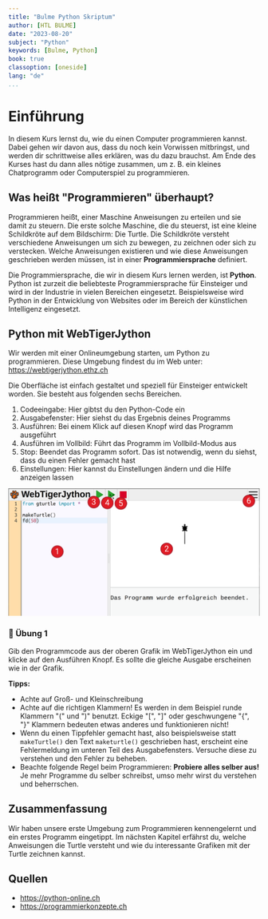 ```yaml
---
title: "Bulme Python Skriptum"
author: [HTL BULME]
date: "2023-08-20"
subject: "Python"
keywords: [Bulme, Python]
book: true
classoption: [oneside]
lang: "de"
...
```


# Einführung

In diesem Kurs lernst du, wie du einen Computer programmieren kannst.
Dabei gehen wir davon aus, dass du noch kein
Vorwissen mitbringst, und werden dir schrittweise alles erklären, was
du dazu brauchst. Am Ende des Kurses hast du dann alles nötige zusammen,
um z. B. ein kleines Chatprogramm oder Computerspiel zu programmieren.

## Was heißt "Programmieren" überhaupt?

Programmieren heißt, einer Maschine Anweisungen zu erteilen und sie damit zu steuern.
Die erste solche Maschine, die du steuerst, ist eine kleine Schildkröte auf dem Bildschirm: Die Turtle. Die Schildkröte versteht verschiedene Anweisungen um sich zu bewegen,
zu zeichnen oder sich zu verstecken.
Welche Anweisungen existieren und wie diese Anweisungen geschrieben werden müssen,
ist in einer **Programmiersprache** definiert.

Die Programmiersprache, die wir in diesem Kurs lernen werden, ist **Python**.
Python ist zurzeit die beliebteste Programmiersprache für Einsteiger und
wird in der Industrie in vielen Bereichen eingesetzt.
Beispielsweise wird Python in der Entwicklung von Websites oder im Bereich der künstlichen 
Intelligenz eingesetzt.



## Python mit WebTigerJython
Wir werden mit einer Onlineumgebung starten, um Python zu programmieren.
Diese Umgebung findest du im Web unter: https://webtigerjython.ethz.ch


Die Oberfläche ist einfach gestaltet und speziell für Einsteiger entwickelt worden.
Sie besteht aus folgenden sechs Bereichen.

1. Codeeingabe: Hier gibtst du den Python-Code ein
1. Ausgabefenster: Hier siehst du das Ergebnis deines Programms
1. Ausführen: Bei einem Klick auf diesen Knopf wird das Programm ausgeführt
1. Ausführen im Vollbild: Führt das Programm im Vollbild-Modus aus
1. Stop: Beendet das Programm sofort. Das ist notwendig, wenn du siehst,
dass du einen Fehler gemacht hast
1. Einstellungen: Hier kannst du Einstellungen ändern und die Hilfe anzeigen lassen

![WebTigerJython Überblick](./images/webtigerjython.png)



### 📝 Übung 1
Gib den Programmcode aus der oberen Grafik im WebTigerJython ein
und klicke auf den Ausführen Knopf.
Es sollte die gleiche Ausgabe erscheinen wie in der Grafik.


**Tipps:** 
* Achte auf Groß- und Kleinschreibung
* Achte auf die richtigen Klammern! Es werden in dem Beispiel runde Klammern "(" und ")" benutzt. Eckige "[", "]" oder geschwungene "{", "}" Klammern
bedeuten etwas anderes und funktionieren nicht!
* Wenn du einen Tippfehler gemacht hast, also beispielsweise statt `makeTurtle()` 
den Text `maketurtle()` geschrieben hast, erscheint eine Fehlermeldung im
unteren Teil des Ausgabefensters. Versuche diese zu verstehen und den Fehler zu beheben.
* Beachte folgende Regel beim Programmieren: **Probiere
alles selber aus!** Je mehr Programme du selber schreibst, umso mehr
wirst du verstehen und beherrschen.

## Zusammenfassung
Wir haben unsere  erste Umgebung zum Programmieren kennengelernt und
ein erstes Programm eingetippt.
Im nächsten Kapitel erfährst du, welche Anweisungen die Turtle versteht
und wie du interessante Grafiken mit der Turtle zeichnen kannst.

## Quellen
* https://python-online.ch
* https://programmierkonzepte.ch


